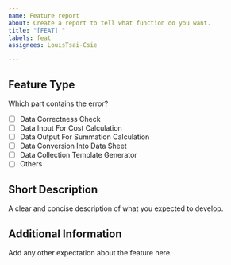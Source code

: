 ```yaml
---
name: Feature report
about: Create a report to tell what function do you want.
title: "[FEAT] "
labels: feat
assignees: LouisTsai-Csie

---
```


## Feature Type
Which part contains the error?
- [ ] Data Correctness Check
- [ ] Data Input For Cost Calculation
- [ ] Data Output For Summation Calculation
- [ ] Data Conversion Into Data Sheet
- [ ] Data Collection Template Generator
- [ ] Others

## Short Description
A clear and concise description of what you expected to develop.


## Additional Information
Add any other expectation about the feature here.
